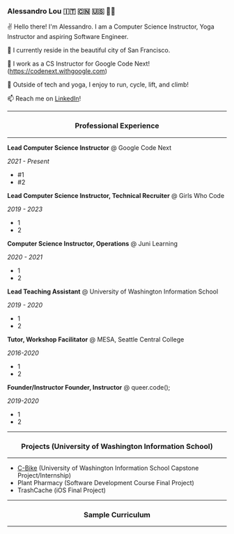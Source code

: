 
### Alessandro Lou 🇮🇹 🇨🇳 🇺🇸 🏳️‍🌈


✌️ Hello there! I'm Alessandro. I am a Computer Science Instructor, Yoga Instructor and aspiring Software Engineer.

🏡 I currently reside in the beautiful city of San Francisco. 

🌱 I work as a CS Instructor for Google Code Next! (https://codenext.withgoogle.com) 

🚴 Outside of tech and yoga, I enjoy to run, cycle, lift, and climb! 

📫 Reach me on [LinkedIn](https://www.linkedin.com/in/alessandro-lou/)!

------

<h3 align="center"> Professional Experience </h4>

------
**Lead Computer Science Instructor** @ Google Code Next

*2021 - Present*
* #1
* #2


**Lead Computer Science Instructor, Technical Recruiter** @ Girls Who Code

*2019 - 2023*
* 1
* 2

**Computer Science Instructor, Operations** @ Juni Learning

*2020 - 2021*
* 1 
* 2

**Lead Teaching Assistant** @ University of Washington Information School

*2019 - 2020*
* 1
* 2
 
**Tutor, Workshop Facilitator** @ MESA, Seattle Central College 

*2016-2020*
* 1
* 2

**Founder/Instructor Founder, Instructor** @ queer.code();

*2019-2020*
* 1
* 2

------

<h3 align="center"> Projects (University of Washington Information School) </h4>

------
* [C-Bike](https://github.com/alemaulou/CascadeBicycleClubCapstone) (University of Washington Information School Capstone Project/Internship)
* Plant Pharmacy (Software Development Course Final Project)
* TrashCache (iOS Final Project)

------

<h3 align="center"> Sample Curriculum </h4>

------
